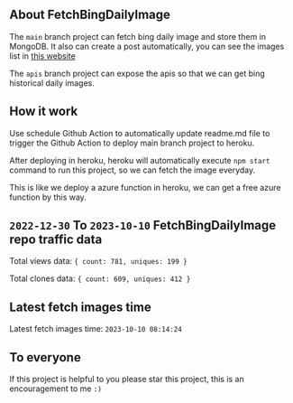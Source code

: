 ## About FetchBingDailyImage

The `main` branch project can fetch bing daily image and store them in MongoDB.
It also can create a post automatically, you can see the images list in [this website](https://oursalbum.netlify.app)

The `apis` branch project can expose the apis so that we can get bing historical daily images.

## How it work

Use schedule Github Action to automatically update readme.md file to trigger the Github Action to deploy main branch project to heroku.

After deploying in heroku, heroku will automatically execute `npm start` command to run this project, so we can fetch the image everyday.

This is like we deploy a azure function in heroku, we can get a free azure function by this way.

## `2022-12-30` To `2023-10-10` FetchBingDailyImage repo traffic data

Total views data: `{ count: 781, uniques: 199 }`

Total clones data: `{ count: 609, uniques: 412 }`

## Latest fetch images time

Latest fetch images time: `2023-10-10 08:14:24`

## To everyone

If this project is helpful to you please star this project, this is an encouragement to me `:)`



